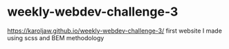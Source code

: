 # weekly-webdev-challenge-3
https://karoljaw.github.io/weekly-webdev-challenge-3/
first website I made using scss and BEM methodology
